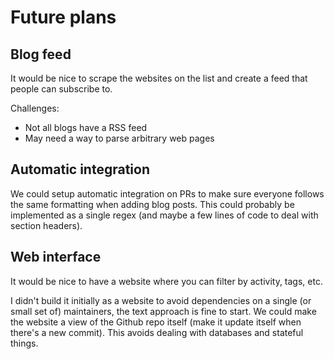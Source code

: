 # Future plans

## Blog feed

It would be nice to scrape the websites on the list and create a feed that people can subscribe to.

Challenges:
- Not all blogs have a RSS feed
- May need a way to parse arbitrary web pages

## Automatic integration

We could setup automatic integration on PRs to make sure everyone follows the same formatting when adding blog posts. This could probably be implemented as a single regex (and maybe a few lines of code to deal with section headers).

## Web interface

It would be nice to have a website where you can filter by activity, tags, etc.

I didn't build it initially as a website to avoid dependencies on a single (or small set of) maintainers, the text approach is fine to start. We could make the website a view of the Github repo itself (make it update itself when there's a new commit). This avoids dealing with databases and stateful things.
